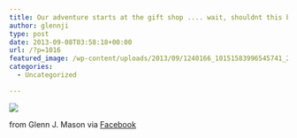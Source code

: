 ```yaml
---
title: Our adventure starts at the gift shop .... wait, shouldnt this be the last place we go?
author: glennji
type: post
date: 2013-09-08T03:58:18+00:00
url: /?p=1016
featured_image: /wp-content/uploads/2013/09/1240166_10151583996545741_217451639_n.jpg
categories:
  - Uncategorized

---
```

<div>
  <img src='/wp-content/uploads/2013/09/1240166_10151583996545741_217451639_n.jpg' style='max-width:600px;' /></p> 
  
  <div>
    from Glenn J. Mason via <a href="https://www.facebook.com/photo.php?fbid=10151583996545741&#038;set=a.10150907445480741.408542.551785740&#038;type=1">Facebook</a>
  </div>
</div>
